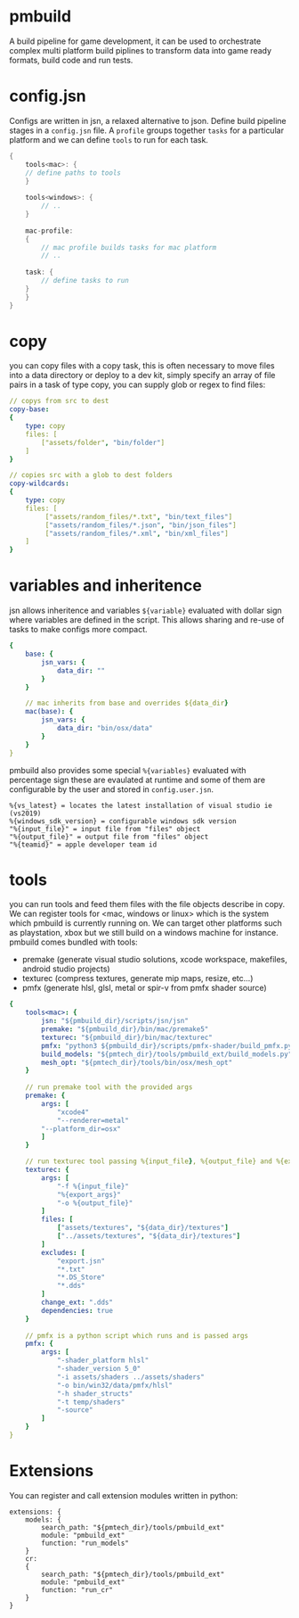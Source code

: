 # pmbuild

A build pipeline for game development, it can be used to orchestrate complex multi platform build piplines to transform data into game ready formats, build code and run tests.

# config.jsn

Configs are written in jsn, a relaxed alternative to json. Define build pipeline stages in a `config.jsn` file. A `profile` groups together `tasks` for a particular platform and we can define `tools` to run for each task.

```c++
{
    tools<mac>: {
	// define paths to tools 
    }
    
    tools<windows>: {
        // ..
    }
    
    mac-profile:
    {
        // mac profile builds tasks for mac platform
        // ..
	
	task: {
	    // define tasks to run
	}
    }
}
```

# copy

you can copy files with a copy task, this is often necessary to move files into a data directory or deploy to a dev kit, simply specify an array of file pairs in a task of type copy, you can supply glob or regex to find files:

```yaml
// copys from src to dest
copy-base:
{
    type: copy
    files: [
        ["assets/folder", "bin/folder"]
    ]
}

// copies src with a glob to dest folders
copy-wildcards:
{
    type: copy
    files: [
         ["assets/random_files/*.txt", "bin/text_files"]
         ["assets/random_files/*.json", "bin/json_files"]
         ["assets/random_files/*.xml", "bin/xml_files"]
    ]
}
```

# variables and inheritence

jsn allows inheritence and variables `${variable}` evaluated with dollar sign where variables are defined in the script. This allows sharing and re-use of tasks to make configs more compact.

```yaml
{
    base: {
        jsn_vars: {
            data_dir: ""
        }
    }

    // mac inherits from base and overrides ${data_dir}
    mac(base): {
        jsn_vars: {
            data_dir: "bin/osx/data"
        }
    }
}
```

pmbuild also provides some special `%{variables}` evaluated with percentage sign these are evaulated at runtime and some of them are configurable by the user and stored in `config.user.jsn`.

```
%{vs_latest} = locates the latest installation of visual studio ie (vs2019)
%{windows_sdk_version} = configurable windows sdk version
"%{input_file}" = input file from "files" object
"%{output_file}" = output file from "files" object
"%{teamid}" = apple developer team id
```

# tools

you can run tools and feed them files with the file objects describe in copy. We can register tools for <mac, windows or linux> which is the system which pmbuild is currently running on. We can target other platforms such as playstation, xbox but we still build on a windows machine for instance. pmbuild comes bundled with tools:
- premake (generate visual studio solutions, xcode workspace, makefiles, android studio projects)
- texturec (compress textures, generate mip maps, resize, etc...)
- pmfx (generate hlsl, glsl, metal or spir-v from pmfx shader source)

```yaml
{
    tools<mac>: {
        jsn: "${pmbuild_dir}/scripts/jsn/jsn"
        premake: "${pmbuild_dir}/bin/mac/premake5"
        texturec: "${pmbuild_dir}/bin/mac/texturec"
        pmfx: "python3 ${pmbuild_dir}/scripts/pmfx-shader/build_pmfx.py"
        build_models: "${pmtech_dir}/tools/pmbuild_ext/build_models.py"
        mesh_opt: "${pmtech_dir}/tools/bin/osx/mesh_opt"
    }
	
    // run premake tool with the provided args
    premake: {
        args: [
            "xcode4"
            "--renderer=metal"
	    "--platform_dir=osx"
        ]
    }

    // run texturec tool passing %{input_file}, %{output_file} and %{export_args} driven by files and export.jsn
    texturec: {
        args: [
            "-f %{input_file}"
            "%{export_args}"
            "-o %{output_file}"
        ]
        files: [
            ["assets/textures", "${data_dir}/textures"]
            ["../assets/textures", "${data_dir}/textures"]
        ]
        excludes: [
            "export.jsn"
            "*.txt"
            "*.DS_Store"
            "*.dds"
        ]
        change_ext: ".dds"
        dependencies: true
    }
    
    // pmfx is a python script which runs and is passed args
    pmfx: {
        args: [
            "-shader_platform hlsl"
            "-shader_version 5_0"
            "-i assets/shaders ../assets/shaders"
            "-o bin/win32/data/pmfx/hlsl"
            "-h shader_structs"
            "-t temp/shaders"
            "-source"
        ]
    }
}
```

# Extensions

You can register and call extension modules written in python:

```
extensions: {
    models: {
        search_path: "${pmtech_dir}/tools/pmbuild_ext"
        module: "pmbuild_ext"
        function: "run_models"
    }
    cr:
    {
        search_path: "${pmtech_dir}/tools/pmbuild_ext"
        module: "pmbuild_ext"
        function: "run_cr"
    }
}
```
